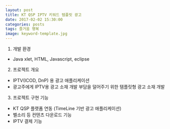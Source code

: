```yaml
---
layout: post
title: KT QSP IPTV 키워드 템플릿 광고 
date: 2017-02-02 15:30:00 
categories: posts 
tags: 즐거움 행복
image: keyword-template.jpg
---
```


1) 개발 환경
- Java xlet, HTML, Javascript, eclipse

2) 프로젝트 개요
- IPTV(ICOD, DnP) 용 광고 애플리케이션
- 광고주에게 IPTV용 광고 소재 개발 부담을 덜어주기 위한 템플릿형 광고 소재 개발

3) 프로젝트 구현 기능
- KT QSP 플랫폼 연동 (TimeLine 기반 광고 애플리케이션)
- 벨소리 등 컨텐츠 다운로드 기능
- IPTV 결제 기능
